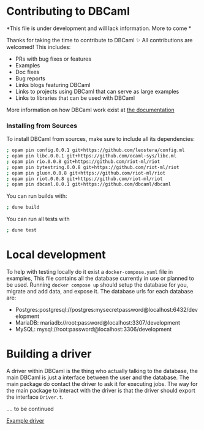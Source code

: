 # Contributing to DBCaml

*This file is under development and will lack information. More to come *

Thanks for taking the time to contribute to DBCaml ✨ All contributions are
welcomed! This includes:

* PRs with bug fixes or features
* Examples
* Doc fixes
* Bug reports
* Links blogs featuring DBCaml
* Links to projects using DBCaml that can serve as large examples
* Links to libraries that can be used with DBCaml

More information on how DBCaml work exist at [the documentation](https://dbca.ml)

### Installing from Sources

To install DBCaml from sources, make sure to include all its dependencies:

```sh
; opam pin config.0.0.1 git+https://github.com/leostera/config.ml
; opam pin libc.0.0.1 git+https://github.com/ocaml-sys/libc.ml
; opam pin rio.0.0.8 git+https://github.com/riot-ml/riot
; opam pin bytestring.0.0.8 git+https://github.com/riot-ml/riot
; opam pin gluon.0.0.8 git+https://github.com/riot-ml/riot
; opam pin riot.0.0.8 git+https://github.com/riot-ml/riot
; opam pin dbcaml.0.0.1 git+https://github.com/dbcaml/dbcaml
```

You can run builds with:

```sh
; dune build
```

You can run all tests with

```sh
; dune test
```

# Local development
To help with testing locally do it exist a `docker-compose.yaml` file in examples, This file contains all the database currently in use or planned to be used. 
Running  `docker compose up` should setup the database for you, migrate and add data, and expose it. The database urls for each database are:

- Postgres:postgresql://postgres:mysecretpassword@localhost:6432/development
- MariaDB: mariadb://root:password@localhost:3307/development 
- MySQL: mysql://root:password@localhost:3306/development

# Building a driver
A driver within DBCaml is the thing who actually talking to the database, the main DBCaml is just a interface between the user and the database. The main package do contact the driver to ask it for executing jobs.
The way for the main package to interact with the driver is that the driver should export the interface `Driver.t`. 

.... to be continued

[Example driver](./dbcaml_driver_postgres)
